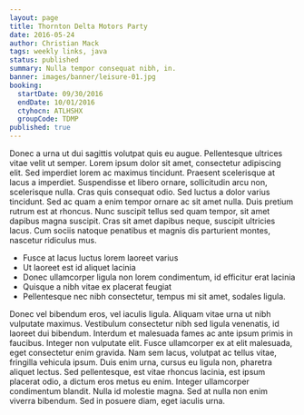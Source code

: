 ```yaml
---
layout: page
title: Thornton Delta Motors Party
date: 2016-05-24
author: Christian Mack
tags: weekly links, java
status: published
summary: Nulla tempor consequat nibh, in.
banner: images/banner/leisure-01.jpg
booking:
  startDate: 09/30/2016
  endDate: 10/01/2016
  ctyhocn: ATLHSHX
  groupCode: TDMP
published: true
---
```

Donec a urna ut dui sagittis volutpat quis eu augue. Pellentesque ultrices vitae velit ut semper. Lorem ipsum dolor sit amet, consectetur adipiscing elit. Sed imperdiet lorem ac maximus tincidunt. Praesent scelerisque at lacus a imperdiet. Suspendisse et libero ornare, sollicitudin arcu non, scelerisque nulla. Cras quis consequat odio. Sed luctus a dolor varius tincidunt. Sed ac quam a enim tempor ornare ac sit amet nulla. Duis pretium rutrum est at rhoncus. Nunc suscipit tellus sed quam tempor, sit amet dapibus magna suscipit. Cras sit amet dapibus neque, suscipit ultricies lacus. Cum sociis natoque penatibus et magnis dis parturient montes, nascetur ridiculus mus.

* Fusce at lacus luctus lorem laoreet varius
* Ut laoreet est id aliquet lacinia
* Donec ullamcorper ligula non lorem condimentum, id efficitur erat lacinia
* Quisque a nibh vitae ex placerat feugiat
* Pellentesque nec nibh consectetur, tempus mi sit amet, sodales ligula.

Donec vel bibendum eros, vel iaculis ligula. Aliquam vitae urna ut nibh vulputate maximus. Vestibulum consectetur nibh sed ligula venenatis, id laoreet dui bibendum. Interdum et malesuada fames ac ante ipsum primis in faucibus. Integer non vulputate elit. Fusce ullamcorper ex at elit malesuada, eget consectetur enim gravida. Nam sem lacus, volutpat ac tellus vitae, fringilla vehicula ipsum. Duis enim urna, cursus eu ligula non, pharetra aliquet lectus. Sed pellentesque, est vitae rhoncus lacinia, est ipsum placerat odio, a dictum eros metus eu enim. Integer ullamcorper condimentum blandit. Nulla id molestie magna. Sed at nulla non enim viverra bibendum. Sed in posuere diam, eget iaculis urna.
